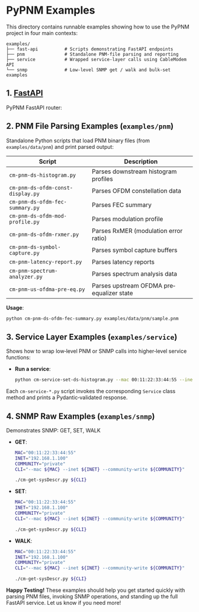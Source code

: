 # PyPNM Examples

This directory contains runnable examples showing how to use the PyPNM project in four main contexts:

```
examples/
├── fast-api          # Scripts demonstrating FastAPI endpoints
├── pnm               # Standalone PNM‐file parsing and reporting
├── service           # Wrapped service‐layer calls using CableModem API
└── snmp              # Low‐level SNMP get / walk and bulk‐set examples
```

## 1. [FastAPI](endpoint-fetcher.md) 

PyPNM FastAPI router:

## 2. PNM File Parsing Examples (`examples/pnm`)

Standalone Python scripts that load PNM binary files (from `examples/data/pnm`) and print parsed output:

| Script                            | Description                               |
| --------------------------------- | ----------------------------------------- |
| `cm-pnm-ds-histogram.py`          | Parses downstream histogram profiles      |
| `cm-pnm-ds-ofdm-const-display.py` | Parses OFDM constellation data            |
| `cm-pnm-ds-ofdm-fec-summary.py`   | Parses FEC summary                        |
| `cm-pnm-ds-ofdm-mod-profile.py`   | Parses modulation profile                 |
| `cm-pnm-ds-ofdm-rxmer.py`         | Parses RxMER (modulation error ratio)     |
| `cm-pnm-ds-symbol-capture.py`     | Parses symbol capture buffers             |
| `cm-pnm-latency-report.py`        | Parses latency reports                    |
| `cm-pnm-spectrum-analyzer.py`     | Parses spectrum analysis data             |
| `cm-pnm-us-ofdma-pre-eq.py`       | Parses upstream OFDMA pre‐equalizer state |

**Usage**:

```bash
python cm-pnm-ds-ofdm-fec-summary.py examples/data/pnm/sample.pnm
```

## 3. Service Layer Examples (`examples/service`)

Shows how to wrap low‐level PNM or SNMP calls into higher‐level service functions:

* **Run a service**:

  ```bash
  python cm-service-set-ds-histogram.py --mac 00:11:22:33:44:55 --inet 192.168.1.100
  ```

Each `cm-service-*.py` script invokes the corresponding `Service` class method and prints a Pydantic‐validated response.

## 4. SNMP Raw Examples (`examples/snmp`)

Demonstrates SNMP: GET, SET, WALK

* **GET**:

  ```bash
  MAC="00:11:22:33:44:55"
  INET="192.168.1.100"
  COMMUNITY="private"
  CLI="--mac ${MAC} --inet ${INET} --community-write ${COMMUNITY}"

  ./cm-get-sysDescr.py ${CLI}
  ```

* **SET**:

  ```bash
  MAC="00:11:22:33:44:55"
  INET="192.168.1.100"
  COMMUNITY="private"
  CLI="--mac ${MAC} --inet ${INET} --community-write ${COMMUNITY}"

  ./cm-get-sysDescr.py ${CLI}
  ```

* **WALK**:

  ```bash
  MAC="00:11:22:33:44:55"
  INET="192.168.1.100"
  COMMUNITY="private"
  CLI="--mac ${MAC} --inet ${INET} --community-write ${COMMUNITY}"

  ./cm-get-sysDescr.py ${CLI}
  ```

**Happy Testing!**
These examples should help you get started quickly with parsing PNM files, invoking SNMP operations, and standing up the full FastAPI service. Let us know if you need more!
